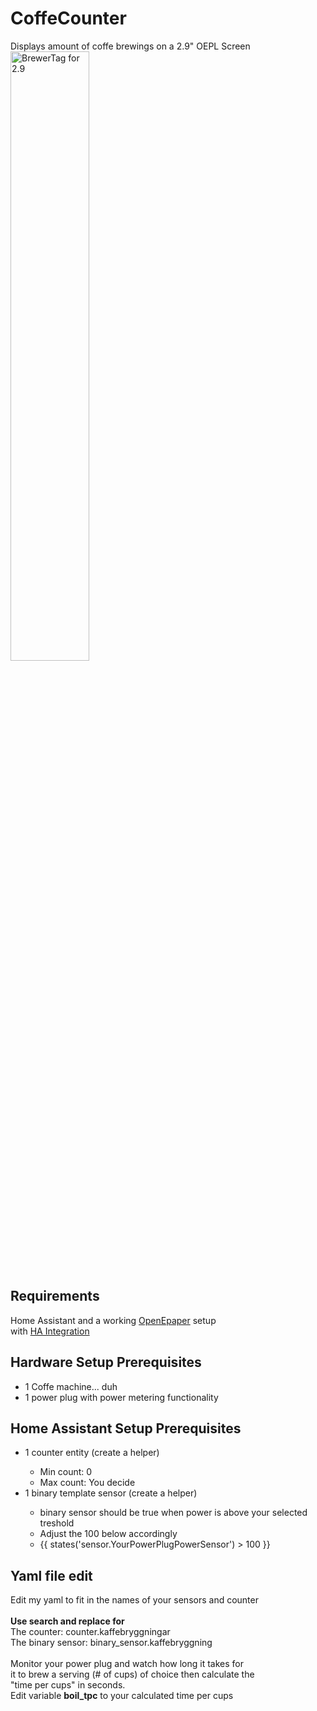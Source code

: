 # CoffeCounter
Displays amount of coffe brewings on a 2.9" OEPL Screen
<br><img src="brewertag.jpg" width="50%" alt="BrewerTag for 2.9">

<h2>Requirements</h2> 
Home Assistant and a working <a href="https://openepaperlink.de/">OpenEpaper</a> setup
<br>with <a href="https://github.com/jonasniesner/open_epaper_link_homeassistant">HA Integration</a>

<h2>Hardware Setup Prerequisites</h2> 
<ul>
  <li>1 Coffe machine... duh</li>
  <li>1 power plug with power metering functionality</li>
</ul>

<h2>Home Assistant Setup Prerequisites</h2> 
<ul>
  <li>1 counter entity (create a helper)</li>  
  <ul>
    <li>Min count: 0</li> 
    <li>Max count: You decide </li> 
  </ul>
  <li>1 binary template sensor (create a helper) </li>
  <ul>
    <li>binary sensor should be true when power is above your selected treshold</li> 
    <li>Adjust the 100 below accordingly </li> 
    <li>{{ states('sensor.YourPowerPlugPowerSensor') > 100 }} </li> 
  </ul>
</ul>

<h2>Yaml file edit</h2>
Edit my yaml to fit in the names of your sensors and counter
<br><br>
<b>Use search and replace for </b>
<br>The counter: counter.kaffebryggningar
<br>The binary sensor: binary_sensor.kaffebryggning
<br><br>
Monitor your power plug and watch how long it takes for
<br>it to brew a serving (# of cups) of choice then calculate the 
<br>"time per cups" in seconds.
<br>Edit variable <b>boil_tpc</b> to your calculated time per cups
